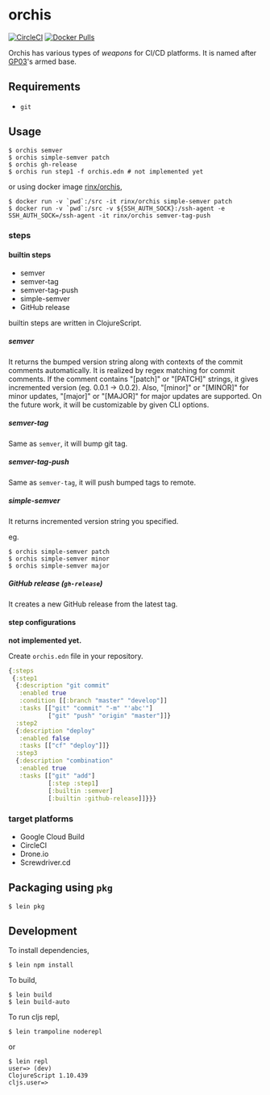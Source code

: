 # orchis
[![CircleCI](https://circleci.com/gh/rinx/orchis/tree/master.svg?style=svg)](https://circleci.com/gh/rinx/orchis)
[![Docker Pulls](https://img.shields.io/docker/pulls/rinx/orchis.svg?style=flat-square)](https://hub.docker.com/r/rinx/orchis)

Orchis has various types of *weapons* for CI/CD platforms.
It is named after [GP03](https://gundam.fandom.com/wiki/RX-78GP03_Gundam_%22Dendrobium%22)'s armed base.

## Requirements

- `git`

## Usage

    $ orchis semver
    $ orchis simple-semver patch
    $ orchis gh-release
    $ orchis run step1 -f orchis.edn # not implemented yet

or using docker image [rinx/orchis](https://hub.docker.com/r/rinx/orchis),

    $ docker run -v `pwd`:/src -it rinx/orchis simple-semver patch
    $ docker run -v `pwd`:/src -v ${SSH_AUTH_SOCK}:/ssh-agent -e SSH_AUTH_SOCK=/ssh-agent -it rinx/orchis semver-tag-push

### steps

#### builtin steps

- semver
- semver-tag
- semver-tag-push
- simple-semver
- GitHub release

builtin steps are written in ClojureScript.

##### semver

It returns the bumped version string along with contexts of the commit comments automatically.
It is realized by regex matching for commit comments.
If the comment contains "[patch]" or "[PATCH]" strings, it gives incremented version (eg. 0.0.1 -> 0.0.2).
Also, "[minor]" or "[MINOR]" for minor updates, "[major]" or "[MAJOR]" for major updates are supported.
On the future work, it will be customizable by given CLI options.

##### semver-tag

Same as `semver`, it will bump git tag.

##### semver-tag-push

Same as `semver-tag`, it will push bumped tags to remote.

##### simple-semver

It returns incremented version string you specified.

eg.

    $ orchis simple-semver patch
    $ orchis simple-semver minor
    $ orchis simple-semver major

##### GitHub release (`gh-release`)

It creates a new GitHub release from the latest tag.


#### step configurations

__not implemented yet.__

Create `orchis.edn` file in your repository.

```clojure
{:steps
 {:step1
  {:description "git commit"
   :enabled true
   :condition [[:branch "master" "develop"]]
   :tasks [["git" "commit" "-m" "'abc'"]
           ["git" "push" "origin" "master"]]}
  :step2
  {:description "deploy"
   :enabled false
   :tasks [["cf" "deploy"]]}
  :step3
  {:description "combination"
   :enabled true
   :tasks [["git" "add"]
           [:step :step1]
           [:builtin :semver]
           [:builtin :github-release]]}}}
```


### target platforms

- Google Cloud Build
- CircleCI
- Drone.io
- Screwdriver.cd


## Packaging using `pkg`

    $ lein pkg


## Development

To install dependencies,

    $ lein npm install

To build,

    $ lein build
    $ lein build-auto

To run cljs repl,

    $ lein trampoline noderepl

or

    $ lein repl
    user=> (dev)
    ClojureScript 1.10.439
    cljs.user=>

